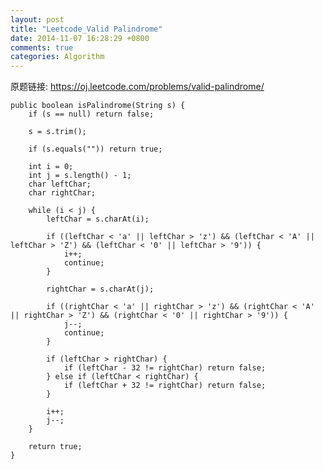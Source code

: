 ```yaml
---
layout: post
title: "Leetcode_Valid Palindrome"
date: 2014-11-07 16:28:29 +0800
comments: true
categories: Algorithm
---
```


原题链接: https://oj.leetcode.com/problems/valid-palindrome/

<!-- more -->

    public boolean isPalindrome(String s) {
		if (s == null) return false;
		
		s = s.trim();
		
		if (s.equals("")) return true;
		
		int i = 0;
		int j = s.length() - 1;
		char leftChar;
		char rightChar;
		
		while (i < j) {
			leftChar = s.charAt(i);
			
			if ((leftChar < 'a' || leftChar > 'z') && (leftChar < 'A' || leftChar > 'Z') && (leftChar < '0' || leftChar > '9')) {
				i++;
				continue;
			}
			
			rightChar = s.charAt(j);
			
			if ((rightChar < 'a' || rightChar > 'z') && (rightChar < 'A' || rightChar > 'Z') && (rightChar < '0' || rightChar > '9')) {
				j--;
				continue;
			}
			
			if (leftChar > rightChar) {
				if (leftChar - 32 != rightChar) return false;
			} else if (leftChar < rightChar) {
				if (leftChar + 32 != rightChar) return false;
			}
			
			i++;
			j--;
		}
		
		return true;
    }
